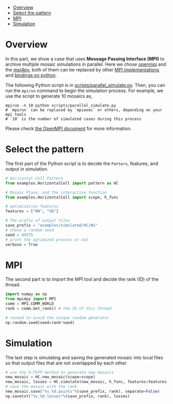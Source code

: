 - [Overview](#overview)
- [Select the pattern](#select-the-pattern)
- [MPI](#mpi)
- [Simulation](#simulation)

# Overview

In this part, we show a case that uses **Message Passing Interface (MPI)** to archive multiple mosaic simulations in parallel. Here we chose [openmpi](https://www.open-mpi.org/)  and the [mpi4py](https://mpi4py.readthedocs.io/en/stable/), both of them can be replaced by other [MPI implementations](https://en.wikipedia.org/wiki/Message_Passing_Interface#Official_implementations) and [bindings on python](https://en.wikipedia.org/wiki/Message_Passing_Interface#Python).

The following Python script is in [scripts/parallel_simulate.py](../scripts/parallel_simulate.py). Then, you can run the `mpirun` command to begin the simulation process. For example, we use the script to generate 10 mosaics as,

```shell
mpirun -n 10 python scripts/parallel_simulate.py
# `mpirun` can be replaced by `mpiexec` or others, depending on your mpi tools
# `10` is the number of simulated cases during this process
```
Please check [the OpenMPI document](https://www.open-mpi.org/doc/current/man1/mpirun.1.php) for more information. 

# Select the pattern

The first part of the Python script is to decide the `Pattern`, features, and output in simulation.

```python
# Horizontal Cell Pattern
from examples.HorizontalCell import pattern as HC

# Mosaic Plane, and the interaction function
from examples.HorizontalCell import scope, h_func

# optimization features
features = ["NN", "VD"]

# The prefix of output files
save_prefix = "examples/simulated/HC/W1"
# chose a random seed
seed = 89375
# print the optimized process or not
verbose = True 
```

# MPI

The second part is to import the MPI tool and decide the rank (ID) of the thread.

```python
import numpy as np
from mpi4py import MPI
comm = MPI.COMM_WORLD
rank = comm.Get_rank() # the ID of this thread

# reseed to avoid the unique random generator 
np.random.seed(seed=rank*seed)
```

# Simulation

The last step is simulating and saving the generated mosaic into local files so that output files that are not overlapped by each other.

```python
# use the O-PIPP method to generate new mosaics
new_mosaic = HC.new_mosaic(scope=scope)
new_mosaic, losses = HC.simulate(new_mosaic, h_func, features=features, verbose=verbose)
# save the mosaic with the rank 
new_mosaic.save("%s_%d.points"%(save_prefix, rank), separate=False)
np.savetxt("%s_%d.losses"%(save_prefix, rank), losses)
```

